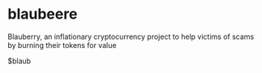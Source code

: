 # blaubeere
Blauberry, an inflationary cryptocurrency project to help victims of scams by burning their tokens for value

$blaub
